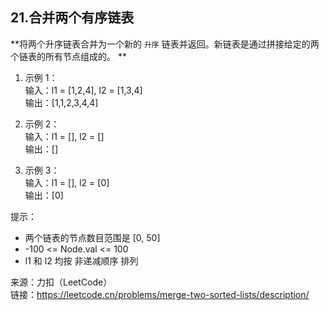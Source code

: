 ## 21.合并两个有序链表

**将两个升序链表合并为一个新的 `升序` 链表并返回。新链表是通过拼接给定的两个链表的所有节点组成的。 **

1. 示例 1：  
   输入：l1 = [1,2,4], l2 = [1,3,4]  
   输出：[1,1,2,3,4,4]

2. 示例 2：  
   输入：l1 = [], l2 = []  
   输出：[]

3. 示例 3：  
   输入：l1 = [], l2 = [0]  
   输出：[0]

提示：

- 两个链表的节点数目范围是 [0, 50]
- -100 <= Node.val <= 100
- l1 和 l2 均按 非递减顺序 排列

来源：力扣（LeetCode）  
链接：https://leetcode.cn/problems/merge-two-sorted-lists/description/
